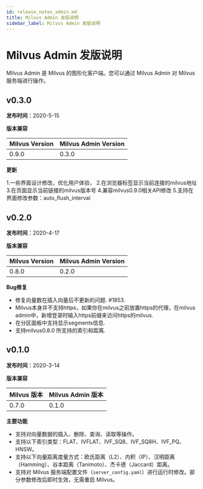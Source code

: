 ```yaml
---
id: release_notes_admin.md
title: Milvus Admin 发版说明
sidebar_label: Milvus Admin 发版说明
---
```


# Milvus Admin 发版说明

Milvus Admin 是 Milvus 的图形化客户端。您可以通过 Milvus Admin 对 Milvus 服务端进行操作。

## v0.3.0

**发布时间**：2020-5-15

**版本兼容**

| Milvus Version    | Milvus Admin Version  |
| ---------------| -----------------|
| 0.9.0          | 0.3.0           |


**更新**

1.一些界面设计修改，优化用户体验，
2.在浏览器标签显示当前连接的milvus地址
3.在页面显示当前链接的milvus版本号
4.兼容milvus0.9.0相关API修改
5.支持在界面修改参数：auto_flush_interval

## v0.2.0

**发布时间**：2020-4-17

**版本兼容**

| Milvus Version    | Milvus Admin Version  |
| ---------------| -----------------|
| 0.8.0          | 0.2.0           |

**Bug修复**

- 修复向量数在插入向量后不更新的问题. #1853.
- Milvus本身并不支持https，如果你在milvus之前放置https的代理，在milvus admin中，新增登录时输入https前缀来访问https的milvus.
- 在分区面板中支持显示segments信息.
- 支持milvus0.8.0 所支持的索引和距离.

## v0.1.0

**发布时间**：2020-3-14

**版本兼容**

| Milvus 版本    | Milvus Admin 版本  |
| ---------------| -----------------|
| 0.7.0          | 0.1.0           |

**主要功能**

- 支持对向量数据的插入、删除、查询、读取等操作。
- 支持以下索引类型：FLAT、IVFLAT、IVF_SQ8、IVF_SQ8H、IVF_PQ、HNSW。
- 支持以下向量距离度量方式：欧氏距离（L2）、内积（IP）、汉明距离（Hamming）、谷本距离（Tanimoto）、杰卡德（Jaccard）距离。
- 支持对 Milvus 服务端配置文件（`server_config.yaml`）进行运行时修改。部分参数修改后即时生效，无需重启 Milvus。
